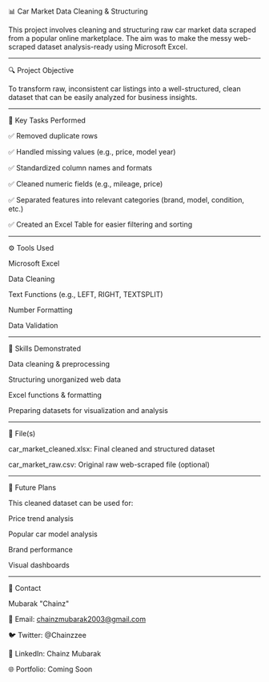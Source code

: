 📊 Car Market Data Cleaning & Structuring

This project involves cleaning and structuring raw car market data scraped from a popular online marketplace. The aim was to make the messy web-scraped dataset analysis-ready using Microsoft Excel.


---

🔍 Project Objective

To transform raw, inconsistent car listings into a well-structured, clean dataset that can be easily analyzed for business insights.


---

🧹 Key Tasks Performed

✅ Removed duplicate rows

✅ Handled missing values (e.g., price, model year)

✅ Standardized column names and formats

✅ Cleaned numeric fields (e.g., mileage, price)

✅ Separated features into relevant categories (brand, model, condition, etc.)

✅ Created an Excel Table for easier filtering and sorting



---

⚙️ Tools Used

Microsoft Excel

Data Cleaning

Text Functions (e.g., LEFT, RIGHT, TEXTSPLIT)

Number Formatting

Data Validation




---

🧠 Skills Demonstrated

Data cleaning & preprocessing

Structuring unorganized web data

Excel functions & formatting

Preparing datasets for visualization and analysis



---

📂 File(s)

car_market_cleaned.xlsx: Final cleaned and structured dataset

car_market_raw.csv: Original raw web-scraped file (optional)



---

📌 Future Plans

This cleaned dataset can be used for:

Price trend analysis

Popular car model analysis

Brand performance

Visual dashboards



---

📧 Contact

Mubarak "Chainz"

📩 Email: chainzmubarak2003@gmail.com

🐦 Twitter: @Chainzzee

💼 LinkedIn: Chainz Mubarak

🌐 Portfolio: Coming Soon
